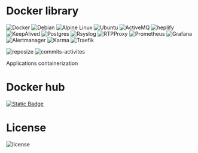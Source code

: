 # Docker library
![Docker](https://img.shields.io/badge/docker-%230db7ed.svg?style=for-the-badge&logo=docker&logoColor=white)
![Debian](https://img.shields.io/badge/Debian-D70A53?style=for-the-badge&logo=debian&logoColor=white)
![Alpine Linux](https://img.shields.io/badge/Alpine_Linux-%230D597F.svg?style=for-the-badge&logo=alpine-linux&logoColor=white)
![Ubuntu](https://img.shields.io/badge/Ubuntu-E95420?style=for-the-badge&logo=ubuntu&logoColor=white)
![ActiveMQ](https://img.shields.io/badge/active-mq-%23B7178C.svg?style=for-the-badge&logo=activemq&logoColor=white)
![heplify](https://img.shields.io/badge/heplify-000000?style=for-the-badge&logo=heplify&logoColor=white)
![KeepAlived](https://img.shields.io/badge/-Keepalived-%23870000?style=for-the-badge&logo=keepalived&logoColor=white)
![Postgres](https://img.shields.io/badge/postgres-%23316192.svg?style=for-the-badge&logo=postgresql&logoColor=white)
![Rsyslog](https://img.shields.io/badge/rsyslog-000000?style=for-the-badge&logo=rsyslog&logoColor=white)
![RTPProxy](https://img.shields.io/badge/-RTPPROXY%20-4285F4?style=for-the-badge&logo=RTPProxy&logoColor=white)
![Prometheus](https://img.shields.io/badge/Prometheus-E6522C?style=for-the-badge&logo=Prometheus&logoColor=white)
![Grafana](https://img.shields.io/badge/grafana-%23F46800.svg?style=for-the-badge&logo=grafana&logoColor=white)
![Alertmanager](https://img.shields.io/badge/Alertmanager-CB2029?style=for-the-badge&logo=Prometheus&logoColor=white)
![Karma](https://img.shields.io/badge/-Karma-%23Clojure?style=for-the-badge&logo=Karma&logoColor=white)
![Traefik](https://img.shields.io/badge/Traefik-18BFFF?style=for-the-badge&logo=Traefik&logoColor=white)

![reposize](https://img.shields.io/github/repo-size/mach1el/docker-library)
![commits-activites](https://img.shields.io/github/commit-activity/m/mach1el/docker-library)

Applications containerization

# Docker hub
[![Static Badge](https://img.shields.io/badge/dockerhub-mich43l-orange?style=flat-square)](https://hub.docker.com/u/mich43l)

# License
![license](https://img.shields.io/github/license/mach1el/docker-library?color=red)